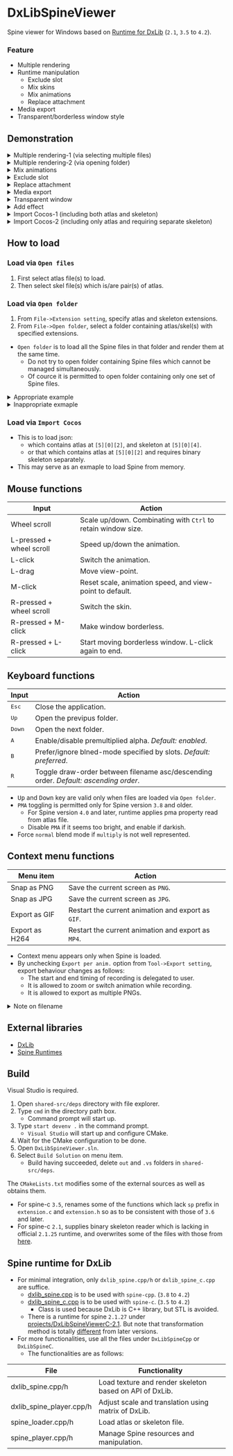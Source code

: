 # DxLibSpineViewer

Spine viewer for Windows based on [Runtime for DxLib](#spine-runtime-for-dxlib) (`2.1`, `3.5` to `4.2`).

### Feature
- Multiple rendering
- Runtime manipulation
  - Exclude slot
  - Mix skins
  - Mix animations
  - Replace attachment
- Media export
- Transparent/borderless window style

## Demonstration

<details><summary>Multiple rendering-1 (via selecting multiple files)</summary>
 
https://github.com/user-attachments/assets/8ca281a2-9fe5-4d4d-a888-f636e06f0608

</details>

<details><summary>Multiple rendering-2 (via opening folder)</summary>

https://github.com/user-attachments/assets/6787f39b-3dd2-47f6-8941-8809ddec6b03
 
</details>

<details><summary>Mix animations</summary>

https://github.com/user-attachments/assets/47ef9037-94d4-4354-8397-b04081dc6697

</details>

<details><summary>Exclude slot</summary>

https://github.com/user-attachments/assets/96f44b4b-1054-4aaf-83a6-1a604160cae4

</details>

<details><summary>Replace attachment</summary>
 
https://github.com/user-attachments/assets/009406d5-71d2-4012-9095-0adc198850d0

</details>

<details><summary>Media export</summary>

https://github.com/user-attachments/assets/fbfa7fb7-6ebf-4660-8d88-d29cf8d16840

</details>
<details><summary>Transparent window</summary>

https://github.com/user-attachments/assets/b67e6ead-7b2b-4035-b1d3-894274bdfafb

</details>

<details><summary>Add effect</summary>

https://github.com/user-attachments/assets/5cd49bca-2fe5-4cd9-9404-6a7381b5364a

</details>

<details><summary>Import Cocos-1 (including both atlas and skeleton)</summary>

https://github.com/user-attachments/assets/d85f0677-d16b-454b-b8e6-8c47af28cb3b

</details>

<details><summary>Import Cocos-2 (including only atlas and requiring separate skeleton)</summary>

https://github.com/user-attachments/assets/3033fef6-aa30-420f-9a2a-5cb1976780e3

</details>


## How to load

### Load via `Open files`

1. First select atlas file(s) to load. 
2. Then select skel file(s) which is/are pair(s) of atlas.

### Load via `Open folder` 

1. From `File->Extension setting`, specify atlas and skeleton extensions.
2. From `File->Open folder`, select a folder containing atlas/skel(s) with specified extensions.

- `Open folder` is to load all the Spine files in that folder and render them at the same time.
  - Do not try to open folder containing Spine files which cannot be managed simultaneously.
  - Of cource it is permitted to open folder containing only one set of Spine files. 

<details><summary>Appropriate example</summary>

<pre>
221491
├ odin_S1.atlas.txt
├ odin_S1.png
├ odin_S1.txt
├ odin_S2.atlas.txt
├ odin_S2.png
├ odin_S2.txt
└ ...
</pre>

</details>

<details><summary>Inappropriate exmaple</summary>

<pre>
spinechar20
├ 1200.atlas
├ 1200.json
├ 1200.png
├ 1201.atlas
├ 1201.json
├ 1201.png
└ ...
</pre>

</details>

### Load via `Import Cocos`

- This is to load json:
  - which contains atlas at `[5][0][2]`, and skeleton at `[5][0][4]`.
  - or that which contains atlas at `[5][0][2]` and requires binary skeleton separately. 
- This may serve as an exmaple to load Spine from memory.

## Mouse functions

| Input | Action |
| ---- | ---- |
| Wheel scroll | Scale up/down. Combinating with `Ctrl` to retain window size. |
| L-pressed + wheel scroll | Speed up/down the animation. |
| L-click | Switch the animation. |
| L-drag | Move view-point. |
| M-click | Reset scale, animation speed, and view-point to default. |
| R-pressed + wheel scroll | Switch the skin. |
| R-pressed + M-click | Make window borderless. |
| R-pressed + L-click | Start moving borderless window. L-click again to end. |


## Keyboard functions

| Input | Action |
| --- | --- |
| <kbd>Esc</kbd> | Close the application. |
| <kbd>Up</kbd> | Open the previpus folder. |
| <kbd>Down</kbd> | Open the next folder. |
| <kbd>A</kbd> | Enable/disable premultiplied alpha. _Default: enabled_. | 
| <kbd>B</kbd> | Prefer/ignore blned-mode specified by slots. _Default: preferred_. | 
| <kbd>R</kbd> | Toggle draw-order between filename asc/descending order. _Default: ascending order_. | 

- <kbd>Up</kbd> and <kbd>Down</kbd> key are valid only when files are loaded via `Open folder`.
- `PMA` toggling is permitted only for Spine version `3.8` and older.
  - For Spine version `4.0` and later, runtime applies pma property read from atlas file.
  - Disable `PMA` if it seems too bright, and enable if darkish.
- Force `normal` blend mode if `multiply` is not well represented.


## Context menu functions

| Menu item | Action |
| ---- | ---- |
| Snap as PNG | Save the current screen as `PNG`. |
| Snap as JPG | Save the current screen as `JPG`. |
| Export as GIF | Restart the current animation and export as `GIF`. |
| Export as H264 | Restart the current animation and export as `MP4`. |

- Context menu appears only when Spine is loaded.
- By unchecking `Export per anim.` option from `Tool->Export setting`, export behaviour changes as follows:
  - The start and end timing of recording is delegated to user.
  - It is allowed to zoom or switch animation while recording.
  - It is allowed to export as multiple PNGs.

<details><summary>Note on filename</summary>

- The files are saved in the subdirectory of the execution file.
  -  The folder is named after folder-name when loaded via `Open folder`, and the first atlas filename when via `Select files`.
- `PNG` and `JPG` file will be named like `home_4.475018.png` where `home` is animation name, and `4.475018` is animation frame when saved.
- `GIF` file will be named like `wait.gif` where `wait` is animation name.
- `H264` file will be named like `fp.mp4` where `fp` is animation name.

</details>

## External libraries

- [DxLib](https://dxlib.xsrv.jp/)
- [Spine Runtimes](https://github.com/EsotericSoftware/spine-runtimes)

## Build

Visual Studio is required.
1. Open `shared-src/deps` directory with file explorer.
2. Type `cmd` in the directory path box.
    - Command prompt will start up.
3. Type `start devenv .` in the command prompt.
     - `Visual Studio` will start up and configure CMake.
4. Wait for the CMake configuration to be done.
5. Open `DxLibSpineViewer.sln`.
6. Select `Build Solution` on menu item.
    - Build having succeeded, delete `out` and `.vs` folders in `shared-src/deps`.

The `CMakeLists.txt` modifies some of the external sources as well as obtains them.
- For spine-c `3.5`, renames some of the functions which lack `sp` prefix in `extension.c` and `extension.h` so as to be consistent with those of `3.6` and later.
- For spine-c `2.1`, supplies binary skeleton reader which is lacking in official `2.1.25` runtime, and overwrites some of the files with those from [here](https://github.com/BithreenGirlen/spine-c-2.1.27).

## Spine runtime for DxLib

- For minimal integration, only `dxlib_spine.cpp/h` or `dxlib_spine_c.cpp` are suffice.
  - [dxlib_spine.cpp](/DxLibSpineCpp/dxlib_spine.cpp) is to be used with `spine-cpp`. (`3.8` to `4.2`)
  - [dxlib_spine_c.cpp](/DxLibSpineC/dxlib_spine_c.cpp) is to be used with `spine-c`. (`3.5` to `4.2`)
    - Class is used because DxLib is C++ library, but STL is avoided.
  - There is a runtime for spine `2.1.27` under [projects/DxLibSpineViewerC-2.1](/projects/DxLibSpineViewerC-2.1). But note that transformation method is totally [different](https://en.esotericsoftware.com/forum/d/3462-spines-non-skewing-transforms) from later versions.
- For more functionalities, use all the files under `DxLibSpineCpp` or `DxLibSpineC`.
  - The functionalities are as follows:

| File | Functionality |
| --- | --- |
| dxlib_spine.cpp/h | Load texture and render skeleton based on API of DxLib. |
| dxlib_spine_player.cpp/h | Adjust scale and translation using matrix of DxLib. |
| spine_loader.cpp/h | Load atlas or skeleton file. |
| spine_player.cpp/h | Manage Spine resources and manipulation. |
